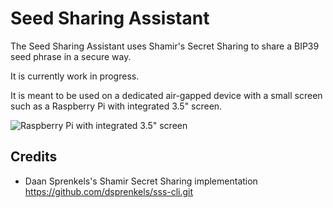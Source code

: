 # Seed Sharing Assistant

The Seed Sharing Assistant uses Shamir's Secret Sharing to share a BIP39 seed phrase in a secure way.

It is currently work in progress.

It is meant to be used on a dedicated air-gapped device with a small screen such as a Raspberry Pi with integrated 3.5" screen.

![Raspberry Pi with integrated 3.5" screen](https://user-images.githubusercontent.com/8155871/161630184-10949eb7-1907-44a8-81e3-2826865d6089.png)


## Credits

 - Daan Sprenkels's Shamir Secret Sharing implementation https://github.com/dsprenkels/sss-cli.git
